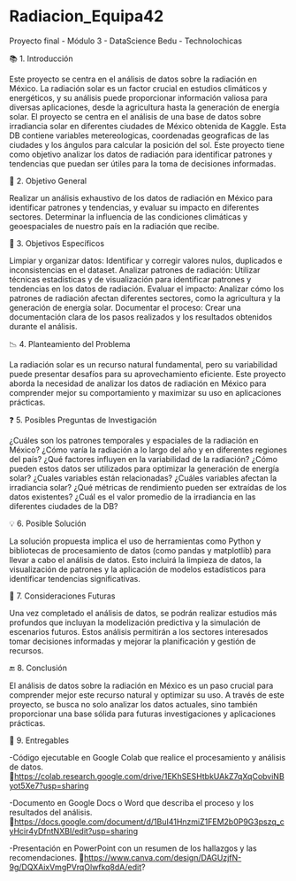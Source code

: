 # Radiacion_Equipa42
Proyecto final - Módulo 3 - DataScience  Bedu - Technolochicas

📚 1. Introducción

Este proyecto se centra en el análisis de datos sobre la radiación en México. La radiación solar es un factor crucial en estudios climáticos y energéticos, y su análisis puede proporcionar información valiosa para diversas aplicaciones, desde la agricultura hasta la generación de energía solar.  El proyecto se centra en el análisis de una base de datos sobre irradiancia solar en diferentes ciudades de México obtenida de Kaggle. Esta DB contiene variables metereologicas, coordenadas geograficas de las ciudades y los ángulos para calcular la posición del sol. Este proyecto tiene como objetivo analizar los datos de radiación para identificar patrones y tendencias que puedan ser útiles para la toma de decisiones informadas.

🎯 2. Objetivo General

Realizar un análisis exhaustivo de los datos de radiación en México para identificar patrones y tendencias, y evaluar su impacto en diferentes sectores. 
Determinar la influencia de las condiciones climáticas y geoespaciales de nuestro país en la radiación que recibe.

📝 3. Objetivos Específicos

Limpiar y organizar datos: Identificar y corregir valores nulos, duplicados e inconsistencias en el dataset.
Analizar patrones de radiación: Utilizar técnicas estadísticas y de visualización para identificar patrones y tendencias en los datos de radiación.
Evaluar el impacto: Analizar cómo los patrones de radiación afectan diferentes sectores, como la agricultura y la generación de energía solar.
Documentar el proceso: Crear una documentación clara de los pasos realizados y los resultados obtenidos durante el análisis.

📉 4. Planteamiento del Problema

La radiación solar es un recurso natural fundamental, pero su variabilidad puede presentar desafíos para su aprovechamiento eficiente. Este proyecto aborda la necesidad de analizar los datos de radiación en México para comprender mejor su comportamiento y maximizar su uso en aplicaciones prácticas.

❓ 5. Posibles Preguntas de Investigación

¿Cuáles son los patrones temporales y espaciales de la radiación en México?
¿Cómo varía la radiación a lo largo del año y en diferentes regiones del país?
¿Qué factores influyen en la variabilidad de la radiación?
¿Cómo pueden estos datos ser utilizados para optimizar la generación de energía solar?
¿Cuales variables están relacionadas?
¿Cuáles variables afectan la irradiancia solar?
¿Qué métricas de rendimiento pueden ser extraídas de los datos existentes?
¿Cuál es el valor promedio de la irradiancia en las diferentes ciudades de la DB?

💡 6. Posible Solución

La solución propuesta implica el uso de herramientas como Python y bibliotecas de procesamiento de datos (como pandas y matplotlib) para llevar a cabo el análisis de datos. Esto incluirá la limpieza de datos, la visualización de patrones y la aplicación de modelos estadísticos para identificar tendencias significativas.

🌟 7. Consideraciones Futuras

Una vez completado el análisis de datos, se podrán realizar estudios más profundos que incluyan la modelización predictiva y la simulación de escenarios futuros. Estos análisis permitirán a los sectores interesados tomar decisiones informadas y mejorar la planificación y gestión de recursos.

🔚 8. Conclusión

El análisis de datos sobre la radiación en México es un paso crucial para comprender mejor este recurso natural y optimizar su uso. A través de este proyecto, se busca no solo analizar los datos actuales, sino también proporcionar una base sólida para futuras investigaciones y aplicaciones prácticas.

📂 9. Entregables

-Código ejecutable en Google Colab que realice el procesamiento y análisis de datos.
🔗https://colab.research.google.com/drive/1EKhSESHtbkUAkZ7qXqCobviNByot5Xe7?usp=sharing

-Documento en Google Docs o Word que describa el proceso y los resultados del análisis.
🔗https://docs.google.com/document/d/1BuI41HnzmiZ1FEM2b0P9G3pszq_cyHcir4yDfntNXBI/edit?usp=sharing

-Presentación en PowerPoint con un resumen de los hallazgos y las recomendaciones.
🔗https://www.canva.com/design/DAGUzjfN-9g/DQXAixVmgPVrqOlwfkq8dA/edit?
